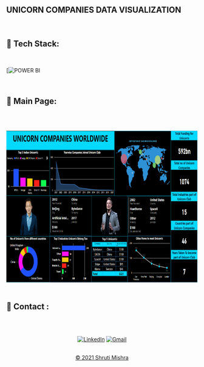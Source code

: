 
## UNICORN COMPANIES DATA VISUALIZATION

<br>

## 📌 Tech Stack:
<br>

[![POWER BI](https://img.shields.io/badge/powerbi%20-%23E34F26.svg?&style=for-the-badge&logo=powerbi&logoColor=white)

<br>

## 📌 Main Page:
<br><br>

<img src="unicorn.png" alt="mainpage" width="700px" height="400px">
<br><br>

<h2>📌 Contact :</h2>
<br><br>

<div align="center">

<a  href="https://www.linkedin.com/in/shruti-mishra-b270a7203/" target="_blank"><img alt="LinkedIn" src="https://img.shields.io/badge/linkedin%20-%230077B5.svg?&style=for-the-badge&logo=linkedin&logoColor=white" /></a><span>
<a href="mailto:shrutidmishra2002@gmail.com"><img  alt="Gmail" src="https://img.shields.io/badge/Gmail-D14836?style=for-the-badge&logo=gmail&logoColor=white"/></span>

</div>
<br>
<div align="center">
© 2021 Shruti Mishra </div>